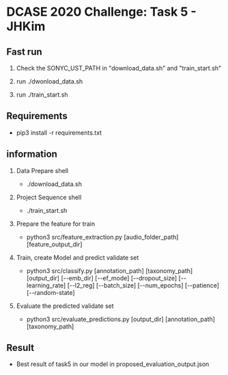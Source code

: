 DCASE 2020 Challenge: Task 5 - JHKim
=====================================

Fast run
------------

1. Check the SONYC_UST_PATH in "download_data.sh" and "train_start.sh"

2. run ./dwonload_data.sh

3. run ./train_start.sh

Requirements
------------
- pip3 install -r requirements.txt


information
------------

1. Data Prepare shell
    - ./download_data.sh

2. Project Sequence shell
    - ./train_start.sh

3. Prepare the feature for train
    - python3 src/feature_extraction.py \[audio_folder_path] \[feature_output_dir]
 
4. Train, create Model and predict validate set
    - python3 src/classify.py \[annotation_path] \[taxonomy_path] \[output_dir] \[--emb_dir] \[--ef_mode] \[--dropout_size] \[--learning_rate] \[--l2_reg] \[--batch_size] \[--num_epochs] \[--patience] \[--random-state]

5. Evaluate the predicted validate set
    - python3 src/evaluate_predictions.py \[output_dir] \[annotation_path] \[taxonomy_path]

Result
------------
- Best result of task5 in our model in proposed_evaluation_output.json


